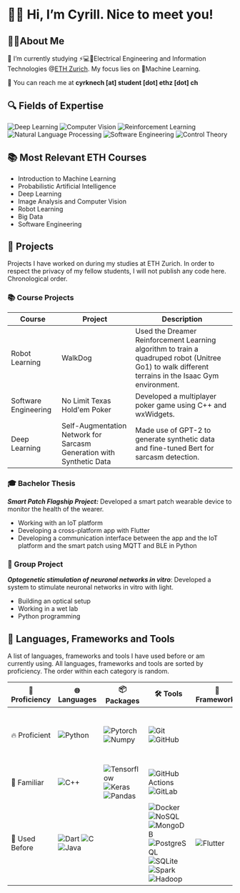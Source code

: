 # 👋😊 Hi, I’m Cyrill. Nice to meet you!

## 🙋‍♂️About Me
‍🔬 I’m currently studying ⚡💻🔌Electrical Engineering and Information Technologies @[ETH Zurich](https://ethz.ch/en.html).
My focus lies on 🧠Machine Learning.

📧 You can reach me at **cyrknech [at] student [dot] ethz [dot] ch**


## 🔍 Fields of Expertise
![Deep Learning](https://img.shields.io/badge/Deep%20Learning-%23FF6F00.svg?style=for-the-badge&logo=Deep%20Learning&logoColor=white)
![Computer Vision](https://img.shields.io/badge/Computer%20Vision-%23013243.svg?style=for-the-badge&logo=Computer%20Vision&logoColor=white)
![Reinforcement Learning](https://img.shields.io/badge/Reinforcement%20Learning-%23150458.svg?style=for-the-badge&logo=Reinforcement%20Learning&logoColor=white)
![Natural Language Processing](https://img.shields.io/badge/Natural%20Language%20Processing-%23008080.svg?style=for-the-badge&logo=Natural%20Language%20Processing&logoColor=white)
![Software Engineering](https://img.shields.io/badge/Software%20Engineering-%23007ACC.svg?style=for-the-badge&logo=Software%20Engineering&logoColor=white)
![Control Theory](https://img.shields.io/badge/Control%20Theory-%2300599C.svg?style=for-the-badge&logo=Control%20Theory&logoColor=white)

## 📚 Most Relevant ETH Courses
- Introduction to Machine Learning
- Probabilistic Artificial Intelligence
- Deep Learning
- Image Analysis and Computer Vision
- Robot Learning
- Big Data
- Software Engineering


## 📂 Projects
Projects I have worked on during my studies at ETH Zurich.
In order to respect the privacy of my fellow students, I will not publish any code here.
Chronological order.

### 📚 Course Projects

| Course               | Project                                                              | Description                                                                                                                                         | 
|----------------------|----------------------------------------------------------------------|-----------------------------------------------------------------------------------------------------------------------------------------------------|      
| Robot Learning       | WalkDog                                                              | Used the Dreamer Reinforcement Learning algorithm to train a quadruped robot (Unitree Go1) to walk different terrains in the Isaac Gym environment. |  
| Software Engineering | No Limit Texas Hold'em Poker                                         | Developed a multiplayer poker game using C++ and wxWidgets.                                                                                         |      
| Deep Learning        | Self-Augmentation Network for Sarcasm Generation with Synthetic Data | Made use of GPT-2 to generate synthetic data and fine-tuned Bert for sarcasm detection.                                                             |                   

### 🎓 Bachelor Thesis
***Smart Patch Flagship Project:***
Developed a smart patch wearable device to monitor the health of the wearer.
- Working with an IoT platform
- Developing a cross-platform app with Flutter
- Developing a communication interface between the app and the IoT platform and the smart patch using MQTT and BLE in Python

### 👥 Group Project
***Optogenetic stimulation of neuronal networks in vitro***:
Developed a system to stimulate neuronal networks in vitro with light.
- Building an optical setup
- Working in a wet lab
- Python programming

## 🔧 Languages, Frameworks and Tools
A list of languages, frameworks and tools I have used before or am currently using.
All languages, frameworks and tools are sorted by proficiency. The order within each category is random.

| 🌟 Proficiency | 🌐 Languages                                                                                                                                                                                                                                                                                                 | 📦 Packages                                                                                                                                                                                                                                                                                                                                     | 🛠️ Tools                                                                                                                                                                                                                                                                                                                                                                                                                                                                                                                                                                                                                                                                                                                                                                                                             | 🔧 Frameworks                                                                                                   | 💻 IDEs                                                                                                                                                                                                                                                                                                                                                                               | 🖥️ OS                                                                                                                                                                                                                                       |  
|----------------|--------------------------------------------------------------------------------------------------------------------------------------------------------------------------------------------------------------------------------------------------------------------------------------------------------------|-------------------------------------------------------------------------------------------------------------------------------------------------------------------------------------------------------------------------------------------------------------------------------------------------------------------------------------------------|-----------------------------------------------------------------------------------------------------------------------------------------------------------------------------------------------------------------------------------------------------------------------------------------------------------------------------------------------------------------------------------------------------------------------------------------------------------------------------------------------------------------------------------------------------------------------------------------------------------------------------------------------------------------------------------------------------------------------------------------------------------------------------------------------------------------------|-----------------------------------------------------------------------------------------------------------------|---------------------------------------------------------------------------------------------------------------------------------------------------------------------------------------------------------------------------------------------------------------------------------------------------------------------------------------------------------------------------------------|----------------------------------------------------------------------------------------------------------------------------------------------------------------------------------------------------------------------------------------------|
| 🔥 Proficient  | ![Python](https://img.shields.io/badge/Python-%233776AB.svg?style=for-the-badge&logo=Python&logoColor=white)                                                                                                                                                                                                 | ![Pytorch](https://img.shields.io/badge/Pytorch-%23EE4C2C.svg?style=for-the-badge&logo=Pytorch&logoColor=white) ![Numpy](https://img.shields.io/badge/Numpy-%23013243.svg?style=for-the-badge&logo=Numpy&logoColor=white)                                                                                                                       | ![Git](https://img.shields.io/badge/Git-%23F05033.svg?style=for-the-badge&logo=Git&logoColor=white) ![GitHub](https://img.shields.io/badge/GitHub-%23121011.svg?style=for-the-badge&logo=GitHub&logoColor=white)                                                                                                                                                                                                                                                                                                                                                                                                                                                                                                                                                                                                      |                                                                                                                 | ![PyCharm](https://img.shields.io/badge/pycharm-143?style=for-the-badge&logo=pycharm&logoColor=black&color=black&labelColor=green) ![Jupyter](https://img.shields.io/badge/Jupyter-%23F37626.svg?style=for-the-badge&logo=Jupyter&logoColor=white) ![Google Colab](https://img.shields.io/badge/Google%20Colab-%23F9AB00.svg?style=for-the-badge&logo=Google%20Colab&logoColor=white) | ![MacOS](https://img.shields.io/badge/macOS-%23999999.svg?style=for-the-badge&logo=macOS&logoColor=white)                                                                                                                                    |
| 💪 Familiar    | ![C++](https://img.shields.io/badge/C++-%2300599C.svg?style=for-the-badge&logo=C%2B%2B&logoColor=white)                                                                                                                                                                                                      | ![Tensorflow](https://img.shields.io/badge/Tensorflow-%23FF6F00.svg?style=for-the-badge&logo=Tensorflow&logoColor=white) ![Keras](https://img.shields.io/badge/Keras-%23D00000.svg?style=for-the-badge&logo=Keras&logoColor=white) ![Pandas](https://img.shields.io/badge/Pandas-%23150458.svg?style=for-the-badge&logo=Pandas&logoColor=white) | ![GitHub Actions](https://img.shields.io/badge/github%20actions-%232671E5.svg?style=for-the-badge&logo=githubactions&logoColor=white) ![GitLab](https://img.shields.io/badge/GitLab-%23181717.svg?style=for-the-badge&logo=GitLab&logoColor=white)                                                                                                                                                                                                                                                                                                                                                                                                                                                                                                                                                                    |                                                                                                                 | ![VSCode](https://img.shields.io/badge/VSCode-%23007ACC.svg?style=for-the-badge&logo=Visual%20Studio%20Code&logoColor=white)                                                                                                                                                                                                                                                          | ![Linux](https://img.shields.io/badge/Linux-%23FCC624.svg?style=for-the-badge&logo=Linux&logoColor=black) ![Raspberry Pi](https://img.shields.io/badge/Raspberry%20Pi-%23C51A4A.svg?style=for-the-badge&logo=Raspberry%20Pi&logoColor=white) |
| 🤔 Used Before | ![Dart](https://img.shields.io/badge/Dart-%230175C2.svg?style=for-the-badge&logo=Dart&logoColor=white)  ![C](https://img.shields.io/badge/C-%2300599C.svg?style=for-the-badge&logo=C&logoColor=white) ![Java](https://img.shields.io/badge/Java-%23007396.svg?style=for-the-badge&logo=Java&logoColor=white) |                                                                                                                                                                                                                                                                                                                                                 | ![Docker](https://img.shields.io/badge/Docker-%232496ED.svg?style=for-the-badge&logo=Docker&logoColor=white) ![NoSQL](https://img.shields.io/badge/NoSQL-%234ea94b.svg?style=for-the-badge&logo=NoSQL&logoColor=white) ![MongoDB](https://img.shields.io/badge/MongoDB-%234ea94b.svg?style=for-the-badge&logo=MongoDB&logoColor=white) ![PostgreSQL](https://img.shields.io/badge/PostgreSQL-%23336791.svg?style=for-the-badge&logo=PostgreSQL&logoColor=white) ![SQLite](https://img.shields.io/badge/SQLite-%23003B57.svg?style=for-the-badge&logo=SQLite&logoColor=white) ![Spark](https://img.shields.io/badge/Spark-%23E25A1C.svg?style=for-the-badge&logo=Apache%20Spark&logoColor=white) ![Hadoop](https://img.shields.io/badge/Hadoop-%23FCC624.svg?style=for-the-badge&logo=Apache%20Hadoop&logoColor=black) | ![Flutter](https://img.shields.io/badge/Flutter-%2302569B.svg?style=for-the-badge&logo=Flutter&logoColor=white) | ![Android Studio](https://img.shields.io/badge/Android%20Studio-%233776AB.svg?style=for-the-badge&logo=Android%20Studio&logoColor=white) ![Xcode](https://img.shields.io/badge/Xcode-%231575F9.svg?style=for-the-badge&logo=Xcode&logoColor=white)                                                                                                                                    |                                                                                                                                                                                                                                              |

